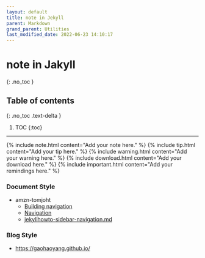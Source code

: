 ```yaml
---
layout: default
title: note in Jekyll
parent: Markdown
grand_parent: Utilities
last_modified_date: 2022-06-23 14:10:17
---
```


# note in Jakyll
{: .no_toc }

## Table of contents
{: .no_toc .text-delta }

1. TOC
{:toc}

---

{% include note.html content="Add your note here." %}
{% include tip.html content="Add your tip here." %}
{% include warning.html content="Add your warning here." %}
{% include download.html content="Add your download here." %}
{% include important.html content="Add your remindings here." %}

### Document Style
- amzn-tomjoht
  - [Building navigation](https://idratherbewriting.com/documentation-theme-jekyll-next-version/building-navigation.html)
  - [Navigation](https://jekyllrb.com/tutorials/navigation/)
  - [jekyllhowto-sidebar-navigation.md](https://github.com/amzn/jekyll-doc-project/blob/master/_docs/Jekyll%20Doc%20Project/Theme%20Instructions/jekyllhowto-sidebar-navigation.md)

### Blog Style
- https://gaohaoyang.github.io/
